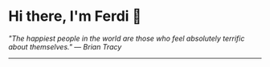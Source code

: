 <h1>Hi there, I'm Ferdi 👋</h1>

<p><em>
  "The happiest people in the world are those who feel absolutely terrific about themselves." — Brian Tracy
</em></p>

---
